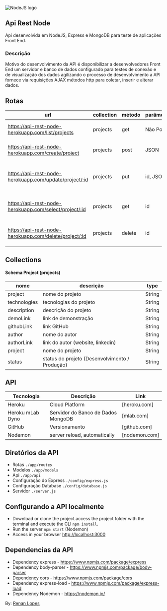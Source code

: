 ![NodeJS logo](http://cfile10.uf.tistory.com/image/1973644A5149370931E7E6)

## Api Rest Node

Api desenvolvida em NodeJS, Express e MongoDB para teste de aplicações Front End.

### Descrição

Motivo do desenvolvimento da API é disponibilizar a desenvolvedores Front End um servidor e banco de dados configurado para testes de conexão e de visualização dos dados agilizando o processo de desenvolvimento a API fornece via requisições AJAX métodos http para coletar, inserir e alterar dados.

## Rotas

| url | collection | método | parâmetros | retorno | ação |
| ------ | ------ | ------ | ------ | ------ | ------ | 
| https://api-rest-node-herokuapp.com/list/projects | projects | get | Não Possui | JSON com Array | Pega lista de projetos no banco |
| https://api-rest-node-herokuapp.com/create/project | projects | post | JSON | JSON | adiciona JSON ao banco |
| https://api-rest-node-herokuapp.com/update/project/:id | projects | put | id, JSON | atualiza o documento com dados do JSON enviado |
| https://api-rest-node-herokuapp.com/select/project/:id | projects | get | id | JSON | retorna o documento com id enviado |
| https://api-rest-node-herokuapp.com/delete/project/:id | projects | delete | id | status 200 | Apaga o documento com id enviado |
	
## Collections

#### Schema Project (projects)

| nome | descrição | type |
| ------ | ------ | ------ | 
| project | nome do projeto | String |
| technologies | tecnologias do projeto | String |
| description | descrição do projeto | String |
| demoLink | link de demonstração | String |
| githubLink | link GitHub | String |
| author | nome do autor | String |
| authorLink | link do autor (website, linkedin) | String |
| project | nome do projeto | String |
| status | status do projeto (Desenvolvimento / Produção) | String |

## API

| Tecnologia | Descrição | Link |
| ------ | ------ | ------ |
| Heroku | Cloud Platform | [heroku.com] |
| Heroku mLab Dyno | Servidor do Banco de Dados MongoDB | [mlab.com] |
| GitHub | Versionamento | [github.com] |
| Nodemon | server reload, automatically | [nodemon.com] |

## Diretórios da API

- Rotas ```./app/routes```
- Modelos ```./app/models```
- Api ```./app/api```
- Configuração do Express ```./config/express.js```
- Configuração Database ```./config/database.js```
- Servidor ```./server.js```

## Configurando a API localmente

- Download or clone the project access the project folder with the terminal and execute the CLI <code>npm install</code>.
- Run the server <code>npm start</code> (Nodemon)
- Access in your browser <a href="http://localhost:3000">http://localhost:3000</a>

## Dependencias da API

- Dependency express - <a href="https://www.npmjs.com/package/express">https://www.npmjs.com/package/express</a>
- Dependency body-parser - <a href="https://www.npmjs.com/package/body-parser">https://www.npmjs.com/package/body-parser</a>
- Dependency cors - <a href="https://www.npmjs.com/package/cors">https://www.npmjs.com/package/cors</a>
- Dependency express-load - <a href="https://www.npmjs.com/package/express-load">https://www.npmjs.com/package/express-load</a>
- Dependency Nodemon - <a href="https://nodemon.io/">https://nodemon.io/</a> 

By: <a href="http://renanlopes.com">Renan Lopes</a>


